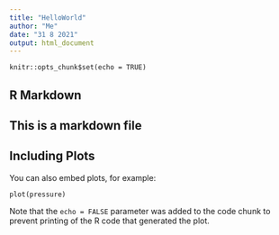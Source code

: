 ```yaml
---
title: "HelloWorld"
author: "Me"
date: "31 8 2021"
output: html_document
---
```


```{r setup, include=FALSE}
knitr::opts_chunk$set(echo = TRUE)
```

## R Markdown

## This is a markdown file

## Including Plots

You can also embed plots, for example:

```{r pressure, echo=FALSE}
plot(pressure)
```

Note that the `echo = FALSE` parameter was added to the code chunk to prevent printing of the R code that generated the plot.
